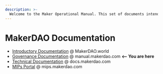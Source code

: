 ```yaml
---
description: >-
  Welcome to the Maker Operational Manual. This set of documents intends to acquaint MKR Holders with the voting process and to serve as reference material for them to consult during the day-to-day operation of the protocol.
---
```


# MakerDAO Documentation
* [Introductory Documentation](https://makerdao.world/en/) @ MakerDAO.world
* [Governance Documentation](https://manual.makerdao.com/) @ manual.makerdao.com **<-- You are here**
* [Technical Documentation](https://docs.makerdao.com/) @ docs.makerdao.com
* [MIPs Portal](https://mips.makerdao.com/) @ mips.makerdao.com